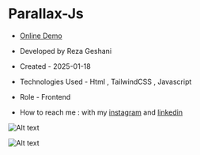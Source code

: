 # Parallax-Js

- [Online Demo](https://rezageshaniweb.github.io/Parallax-Js/)

- Developed by Reza Geshani

- Created - 2025-01-18

- Technologies Used - Html , TailwindCSS , Javascript

- Role - Frontend

- How to reach me : with my [instagram](https://www.instagram.com/rezageshani_web) and [linkedin](http://www.linkedin.com/in/reza-geshani-web)


![Alt text](https://github.com/user-attachments/assets/3be0927b-8894-475f-8638-b27484facf91)

![Alt text](https://github.com/user-attachments/assets/6cc694d8-978c-467e-927e-cd6e6d38ce04)
